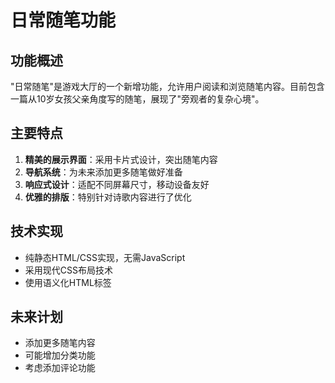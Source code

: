 # 日常随笔功能

## 功能概述

"日常随笔"是游戏大厅的一个新增功能，允许用户阅读和浏览随笔内容。目前包含一篇从10岁女孩父亲角度写的随笔，展现了"旁观者的复杂心境"。

## 主要特点

1. **精美的展示界面**：采用卡片式设计，突出随笔内容
2. **导航系统**：为未来添加更多随笔做好准备
3. **响应式设计**：适配不同屏幕尺寸，移动设备友好
4. **优雅的排版**：特别针对诗歌内容进行了优化

## 技术实现

- 纯静态HTML/CSS实现，无需JavaScript
- 采用现代CSS布局技术
- 使用语义化HTML标签

## 未来计划

- 添加更多随笔内容
- 可能增加分类功能
- 考虑添加评论功能